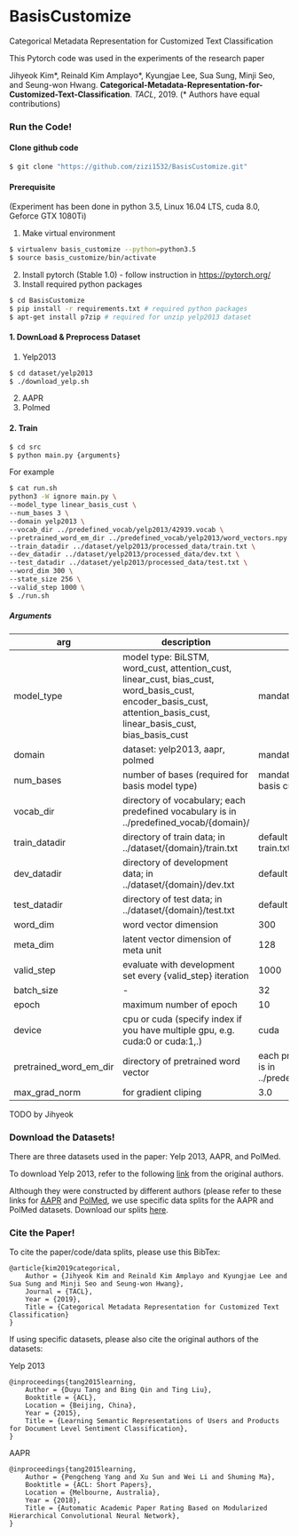 # BasisCustomize
Categorical Metadata Representation for Customized Text Classification

This Pytorch code was used in the experiments of the research paper

Jihyeok Kim*, Reinald Kim Amplayo*, Kyungjae Lee, Sua Sung, Minji Seo, and Seung-won Hwang. **Categorical-Metadata-Representation-for-Customized-Text-Classification**. _TACL_, 2019.
(* Authors have equal contributions)

### Run the Code!
#### Clone github code
~~~bash
$ git clone "https://github.com/zizi1532/BasisCustomize.git"
~~~
#### Prerequisite
(Experiment has been done in python 3.5, Linux 16.04 LTS, cuda 8.0, Geforce GTX 1080Ti)
1) Make virtual environment
~~~bash
$ virtualenv basis_customize --python=python3.5
$ source basis_customize/bin/activate
~~~
2) Install pytorch (Stable 1.0)  - follow instruction in https://pytorch.org/
3) Install required python packages
~~~bash
$ cd BasisCustomize
$ pip install -r requirements.txt # required python packages
$ apt-get install p7zip # required for unzip yelp2013 dataset
~~~

#### 1. DownLoad & Preprocess Dataset
1) Yelp2013
~~~bash
$ cd dataset/yelp2013
$ ./download_yelp.sh
~~~
2) AAPR
3) Polmed

#### 2. Train
~~~bash
$ cd src
$ python main.py {arguments}
~~~
For example
~~~bash
$ cat run.sh
python3 -W ignore main.py \
--model_type linear_basis_cust \
--num_bases 3 \
--domain yelp2013 \
--vocab_dir ../predefined_vocab/yelp2013/42939.vocab \
--pretrained_word_em_dir ../predefined_vocab/yelp2013/word_vectors.npy \
--train_datadir ../dataset/yelp2013/processed_data/train.txt \
--dev_datadir ../dataset/yelp2013/processed_data/dev.txt \
--test_datadir ../dataset/yelp2013/processed_data/test.txt \
--word_dim 300 \
--state_size 256 \
--valid_step 1000 \
$ ./run.sh
~~~
##### Arguments

|arg|	description|	default|
|---|---|---|
|model_type|	model type: BiLSTM, word_cust, attention_cust, linear_cust, bias_cust, word_basis_cust, encoder_basis_cust, attention_basis_cust, linear_basis_cust, bias_basis_cust	|mandatory|
|domain|	dataset: yelp2013, aapr, polmed	|mandatory|
|num_bases| number of bases (required for basis model type)| mandatory if model using basis customize else 0|
|vocab_dir| directory of vocabulary; each predefined vocabulary is in ../predefined_vocab/{domain}/|
|train_datadir| directory of train data; in ../dataset/{domain}/train.txt|default path; yelp2013 train.txt|
|dev_datadir| directory of development data; in ../dataset/{domain}/dev.txt|default path; yelp2013 dev.txt|
|test_datadir| directory of test data; in ../dataset/{domain}/test.txt|default path; yelp2013 test.txt|
|word_dim| word vector dimension|300|
|meta_dim| latent vector dimension of meta unit|128|
|valid_step| evaluate with development set every {valid_step} iteration|1000|
|batch_size| - |32|
|epoch| maximum number of epoch| 10|
|device| cpu or cuda (specify index if you have multiple gpu, e.g. cuda:0 or cuda:1,.)|cuda|
|pretrained_word_em_dir| directory of pretrained word vector| each pretrained word vectors is in ../predefined_vocab/{domain}/|
|max_grad_norm| for gradient cliping| 3.0|

 

TODO by Jihyeok

### Download the Datasets!

There are three datasets used in the paper: Yelp 2013, AAPR, and PolMed.

To download Yelp 2013, refer to the following <a href="https://drive.google.com/open?id=1PxAkmPLFMnfom46FMMXkHeqIxDbA16oy">link</a> from the original authors.

Although they were constructed by different authors (please refer to these links for <a href="https://github.com/lancopku/AAPR">AAPR</a> and <a href="https://www.figure-eight.com/">PolMed</a>, we use specific data splits for the AAPR and PolMed datasets.
Download our splits <a href="https://github.com/zizi1532/BasisCustomize/releases/download/1.0/datasets.zip">here</a>.

### Cite the Paper!

To cite the paper/code/data splits, please use this BibTex:

```
@article{kim2019categorical,
	Author = {Jihyeok Kim and Reinald Kim Amplayo and Kyungjae Lee and Sua Sung and Minji Seo and Seung-won Hwang},
	Journal = {TACL},
	Year = {2019},
	Title = {Categorical Metadata Representation for Customized Text Classification}
}
```

If using specific datasets, please also cite the original authors of the datasets:

Yelp 2013
```
@inproceedings{tang2015learning,
	Author = {Duyu Tang and Bing Qin and Ting Liu},
	Booktitle = {ACL},
	Location = {Beijing, China},
	Year = {2015},
	Title = {Learning Semantic Representations of Users and Products for Document Level Sentiment Classification},
}
```

AAPR
```
@inproceedings{tang2015learning,
	Author = {Pengcheng Yang and Xu Sun and Wei Li and Shuming Ma},
	Booktitle = {ACL: Short Papers},
	Location = {Melbourne, Australia},
	Year = {2018},
	Title = {Automatic Academic Paper Rating Based on Modularized Hierarchical Convolutional Neural Network},
}
```
